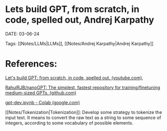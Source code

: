 
# Lets build GPT, from scratch, in code, spelled out, Andrej Karpathy


DATE:  03-06-24


Tags: [[Notes/LLMs|LLMs]],  [[Notes/Andrej Karpathy|Andrej Karpathy]]

# References:

[Let's build GPT: from scratch, in code, spelled out. (youtube.com)](https://www.youtube.com/watch?v=kCc8FmEb1nY), 

[RahulRJB/nanoGPT: The simplest, fastest repository for training/finetuning medium-sized GPTs. (github.com)](https://github.com/RahulRJB/nanoGPT)

[gpt-dev.ipynb - Colab (google.com)](https://colab.research.google.com/drive/1pv0D5JJDlTopgkihnnB4FCOeoJCtgzkr?authuser=1#scrollTo=Q3k1Czf7LuA9)




[[Notes/Tokenization|Tokenization]]:  Develop some strategy to tokenize the input text. It means to convert the raw text as a string to some sequence of integers, according to some vocabulary of possible elements.








